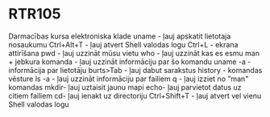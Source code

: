 # RTR105
Darmacības kursa elektroniska klade
uname - ļauj apskatit lietotaja nosaukumu
Ctrl+Alt+T - ļauj atvert Shell valodas logu
Ctrl+L - ekrana attirīšana
pwd - ļauj uzzināt mūsu vietu
who - ļauj uzzināt kas es esmu
man + jebkura komanda - ļauj uzzināt informāciju par šo komandu
uname -a - informācija par lietotāju
burts>Tab - ļauj dabut sarakstus
history - komandas vēsture
ls -a - ļauj uzzināt informāciju par failiem
q - ļauj izziet no "man" komandas
mkdir- ļauj uztaisit jaunu mapi
echo- ļauj parvietot datus uz citiem failiem
cd- ļauj ienakt uz directoriju
Ctrl+Shift+T - ļauj atvert vel vienu Shell valodas logu
